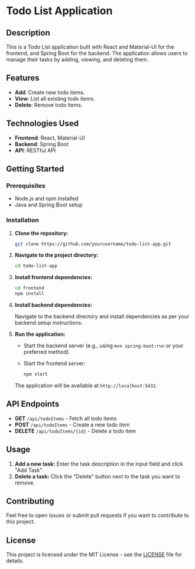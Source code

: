 # Todo List Application

## Description

This is a Todo List application built with React and Material-UI for the frontend, and Spring Boot for the backend. The application allows users to manage their tasks by adding, viewing, and deleting them. 

## Features

- **Add**: Create new todo items.
- **View**: List all existing todo items.
- **Delete**: Remove todo items.

## Technologies Used

- **Frontend**: React, Material-UI
- **Backend**: Spring Boot
- **API**: RESTful API

## Getting Started

### Prerequisites

- Node.js and npm installed
- Java and Spring Boot setup

### Installation

1. **Clone the repository:**

   ```bash
   git clone https://github.com/yourusername/todo-list-app.git
   ```

2. **Navigate to the project directory:**

   ```bash
   cd todo-list-app
   ```

3. **Install frontend dependencies:**

   ```bash
   cd frontend
   npm install
   ```

4. **Install backend dependencies:**

   Navigate to the backend directory and install dependencies as per your backend setup instructions.

5. **Run the application:**

   - Start the backend server (e.g., using `mvn spring-boot:run` or your preferred method).
   - Start the frontend server:

     ```bash
     npm start
     ```

   The application will be available at `http://localhost:5432`.

## API Endpoints

- **GET** `/api/todoItems` - Fetch all todo items
- **POST** `/api/todoItems` - Create a new todo item
- **DELETE** `/api/todoItems/{id}` - Delete a todo item

## Usage

1. **Add a new task:** Enter the task description in the input field and click "Add Task".
2. **Delete a task:** Click the "Delete" button next to the task you want to remove.

## Contributing

Feel free to open issues or submit pull requests if you want to contribute to this project.

## License

This project is licensed under the MIT License - see the [LICENSE](LICENSE) file for details.